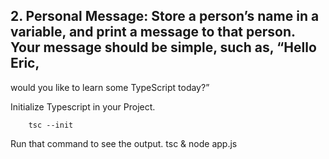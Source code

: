 ## 2. Personal Message: Store a person’s name in a variable, and print a message to that person. Your message should be simple, such as, “Hello Eric,
would you like to learn some TypeScript today?”

Initialize Typescript in your Project.

        tsc --init

Run that command to see the output.
        tsc & node app.js